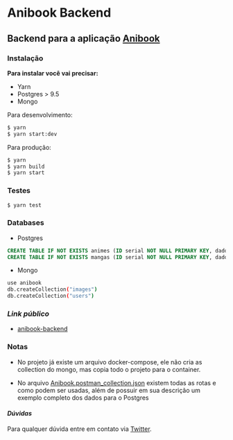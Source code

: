 # Anibook Backend

## Backend para a aplicação [Anibook](https://github.com/Bruce2107/anibook-frontend)

### **Instalação**

**Para instalar você vai precisar:**

- Yarn
- Postgres > 9.5
- Mongo

Para desenvolvimento:

```sh
$ yarn
$ yarn start:dev
```

Para produção:

```sh
$ yarn
$ yarn build
$ yarn start
```

### **Testes**

```sh
$ yarn test
```

### **Databases**

- Postgres

```sql
CREATE TABLE IF NOT EXISTS animes (ID serial NOT NULL PRIMARY KEY, dados json NOT NULL);
CREATE TABLE IF NOT EXISTS mangas (ID serial NOT NULL PRIMARY KEY, dados json NOT NULL);

```

- Mongo

```sh
use anibook
db.createCollection("images")
db.createCollection("users")
```
### ***Link público***
- [anibook-backend](https://anibook-backend.herokuapp.com/)

### **Notas**

* No projeto já existe um arquivo docker-compose, ele não cria as collection do mongo, mas copia todo o projeto para o container.

* No arquivo [Anibook.postman_collection.json](https://github.com/Bruce2107/anibook-backend/blob/development/Anibook.postman_collection.json) existem todas as rotas e como podem ser usadas, além de possuir em sua descrição um exemplo completo dos dados para o Postgres


#### _Dúvidas_

Para qualquer dúvida entre em contato via [Twitter](https://twitter.com/Bruce2107).
